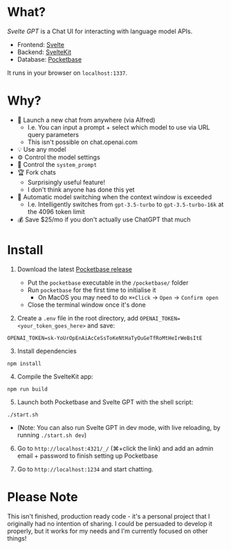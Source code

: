 # What?

*Svelte GPT* is a Chat UI for interacting with language model APIs.

- Frontend: [Svelte](https://svelte.dev/)
- Backend: [SvelteKit](https://kit.svelte.dev/)
- Database: [Pocketbase](https://pocketbase.io/)

It runs in your browser on `localhost:1337`.



# Why?

- 🚀 Launch a new chat from anywhere (via Alfred)
    - I.e. You can input a prompt + select which model to use via URL query parameters
    - This isn't possible on chat.openai.com
- 💡 Use any model
- ⚙️ Control the model settings
- 📝 Control the `system_prompt`
- 🏆 Fork chats
    - Surprisingly useful feature!
    - I don't think anyone has done this yet
- 📐 Automatic model switching when the context window is exceeded
    - I.e. Intelligently switches from `gpt-3.5-turbo` to `gpt-3.5-turbo-16k` at the 4096 token limit
- 💰 Save $25/mo if you don't actually use ChatGPT that much



# Install

1. Download the latest [Pocketbase release](https://pocketbase.io/docs/)
    - Put the `pocketbase` executable in the `/pocketbase/` folder
    - Run `pocketbase` for the first time to initialise it
        - On MacOS you may need to do `⌘+Click` -> `Open` -> `Confirm open`
    - Close the terminal window once it's done


2. Create a `.env` file in the root directory, add `OPENAI_TOKEN=<your_token_goes_here>` and save:
```
OPENAI_TOKEN=sk-YoUrOpEnAiAcCeSsToKeNtHaTyOuGeTfRoMtHeIrWeBsItE
```


3. Install dependencies
```
npm install
```


4. Compile the SvelteKit app:
```
npm run build
```


5. Launch both Pocketbase and Svelte GPT with the shell script:
```
./start.sh
```
   - (Note: You can also run Svelte GPT in dev mode, with live reloading, by running `./start.sh dev`)



6. Go to `http://localhost:4321/_/` (⌘+click the link) and add an admin email + password to finish setting up Pocketbase


7. Go to `http://localhost:1234` and start chatting.



# Please Note

This isn't finished, production ready code - it's a personal project that I originally had no intention of sharing. I could be persuaded to develop it properly, but it works for my needs and I'm currently focused on other things!
